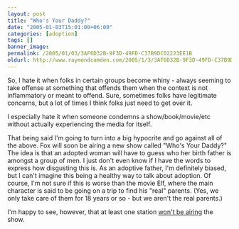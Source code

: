 ```yaml
---
layout: post
title: "Who's Your Daddy?"
date: "2005-01-03T15:01:00+06:00"
categories: [adoption]
tags: []
banner_image: 
permalink: /2005/01/03/3AF6D32B-9F3D-49FD-C37B9DC02223EE1B
oldurl: http://www.raymondcamden.com/2005/1/3/3AF6D32B-9F3D-49FD-C37B9DC02223EE1B
---
```


So, I hate it when folks in certain groups become whiny - always seeming to take offense at something that offends them when the context is not inflammatory or meant to offend. Sure, sometimes folks have legitimate concerns, but a lot of times I think folks just need to get over it. 

I especially hate it when someone condemns a show/book/movie/etc without actually experiencing the media for itself.

That being said I'm going to turn into a big hypocrite and go against all of the above. Fox will soon be airing a new show called "Who's Your Daddy?" The idea is that an adopted woman will have to guess who her birth father is amongst a group of men. I just don't even know if I have the words to express how disgusting this is. As an adoptive father, I'm definitely biased, but I can't imagine this being a healthy way to talk about adoption. Of course, I'm not sure if this is worse than the movie Elf, where the main character is said to be going on a trip to find his "real" parents. (Yes, we only take care of them for 18 years or so - but we aren't the real parents.)

I'm happy to see, however, that at least one station <a href="http://story.news.yahoo.com/news?tmpl=story&cid=529&e=3&u=/ap/20050103/ap_en_tv/who_s_your_daddy">won't be airing</a> the show.